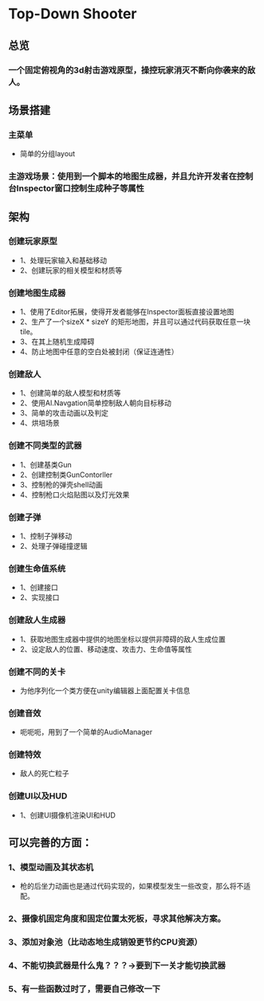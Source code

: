 # Top-Down Shooter

## 总览

### 一个固定俯视角的3d射击游戏原型，操控玩家消灭不断向你袭来的敌人。

## 场景搭建

### 主菜单

- 简单的分组layout

### 主游戏场景：使用到一个脚本的地图生成器，并且允许开发者在控制台Inspector窗口控制生成种子等属性

## 架构

### 创建玩家原型

- 1、处理玩家输入和基础移动
- 2、创建玩家的相关模型和材质等

### 创建地图生成器

- 1、使用了Editor拓展，使得开发者能够在Inspector面板直接设置地图
- 2、生产了一个sizeX * sizeY 的矩形地图，并且可以通过代码获取任意一块tile。
- 3、在其上随机生成障碍
- 4、防止地图中任意的空白处被封闭（保证连通性）

### 创建敌人

- 1、创建简单的敌人模型和材质等
- 2、使用AI.Navgation简单控制敌人朝向目标移动
- 3、简单的攻击动画以及判定
- 4、烘培场景

### 创建不同类型的武器

- 1、创建基类Gun
- 2、创建控制类GunContorller
- 3、控制枪的弹壳shell动画
- 4、控制枪口火焰贴图以及灯光效果

### 创建子弹

- 1、控制子弹移动
- 2、处理子弹碰撞逻辑

### 创建生命值系统

- 1、创建接口
- 2、实现接口

### 创建敌人生成器

- 1、获取地图生成器中提供的地图坐标以提供非障碍的敌人生成位置
- 2、设定敌人的位置、移动速度、攻击力、生命值等属性

### 创建不同的关卡

- 为他序列化一个类方便在unity编辑器上面配置关卡信息

### 创建音效

- 呃呃呃，用到了一个简单的AudioManager

### 创建特效

- 敌人的死亡粒子

### 创建UI以及HUD

- 1、创建UI摄像机渲染UI和HUD

## 可以完善的方面：

### 1、模型动画及其状态机

- 枪的后坐力动画也是通过代码实现的，如果模型发生一些改变，那么将不适配。

### 2、摄像机固定角度和固定位置太死板，寻求其他解决方案。

### 3、添加对象池（比动态地生成销毁更节约CPU资源）

### 4、不能切换武器是什么鬼？？？->要到下一关才能切换武器

### 5、有一些函数过时了，需要自己修改一下
